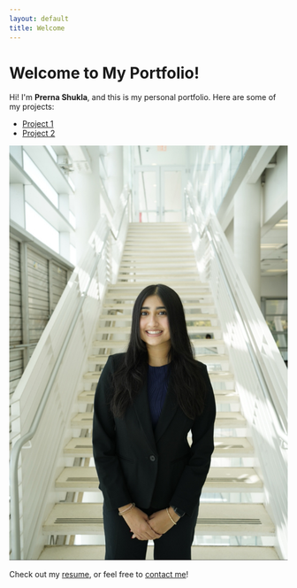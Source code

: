 ```yaml
---
layout: default
title: Welcome
---
```


# Welcome to My Portfolio!

Hi! I'm **Prerna Shukla**, and this is my personal portfolio. Here are some of my projects:

- [Project 1](https://github.com/prernashuklaa/project1)
- [Project 2](https://github.com/prernashuklaa/project2)

![Profile Picture](profile.jpg)

Check out my [resume](resume.pdf), or feel free to [contact me](mailto:your.email@example.com)!

